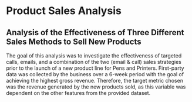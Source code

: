# Product Sales Analysis
## Analysis of the Effectiveness of Three Different Sales Methods to Sell New Products

The goal of this analysis was to investigate the effectiveness of targeted calls, emails, and a combination of the two (email & call) sales strategies prior to the launch of a new product line for Pens and Printers. First-party data was collected by the business over a 6-week period with the goal of achieving the highest gross revenue. Therefore, the target metric chosen was the revenue generated by the new products sold, as this variable was dependent on the other features from the provided dataset.
